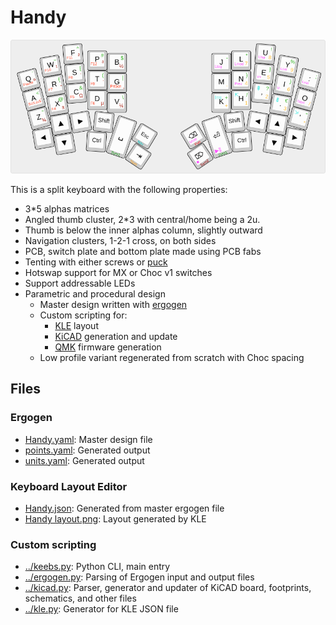 # Handy

![Handy layout](Handy%20layout.png)

This is a split keyboard with the following properties:

- 3*5 alphas matrices
- Angled thumb cluster, 2*3 with central/home being a 2u.
- Thumb is below the inner alphas column, slightly outward
- Navigation clusters, 1-2-1 cross, on both sides
- PCB, switch plate and bottom plate made using PCB fabs
- Tenting with either screws or [puck](https://splitkb.com/collections/keyboard-parts/products/tenting-puck)
- Hotswap support for MX or Choc v1 switches
- Support addressable LEDs
- Parametric and procedural design
  - Master design written with [ergogen](https://github.com/ergogen/ergogen/tree/master)
  - Custom scripting for:
    - [KLE](http://www.keyboard-layout-editor.com/) layout
    - [KiCAD](https://www.kicad.org/) generation and update
    - [QMK](https://qmk.fm/) firmware generation
  - Low profile variant regenerated from scratch with Choc spacing

## Files

### Ergogen

- [Handy.yaml](Handy.yaml): Master design file
- [points.yaml](points.yaml): Generated output
- [units.yaml](units.yaml): Generated output

### Keyboard Layout Editor

- [Handy.json](Handy.json): Generated from master ergogen file
- [Handy layout.png](Handy%20layout.png): Layout generated by KLE

### Custom scripting

- [../keebs.py](../keebs.py): Python CLI, main entry
- [../ergogen.py](../ergogen.py): Parsing of Ergogen input and output files
- [../kicad.py](../kicad.py): Parser, generator and updater of KiCAD board, footprints, schematics, and other files
- [../kle.py](../kle.py): Generator for KLE JSON file
